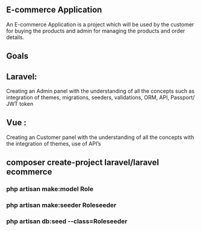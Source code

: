 ## E-commerce Application

An E-commerce Application is a project which will be used by the customer for buying the 
products and admin for managing the products and order details.

## Goals

## Laravel:
 Creating an Admin panel with the understanding of all the concepts such as integration 
of themes, migrations, seeders, validations, ORM, API, Passport/ JWT token
## Vue :
 Creating an Customer panel with the understanding of all the concepts with the 
integration of themes, use of API’s

## composer create-project laravel/laravel ecommerce
### php artisan make:model Role
### php artisan make:seeder Roleseeder
### php artisan db:seed --class=Roleseeder


### 

